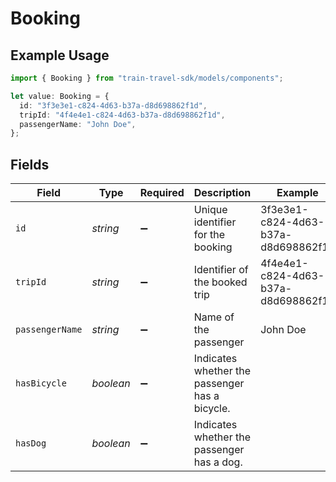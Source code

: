 # Booking

## Example Usage

```typescript
import { Booking } from "train-travel-sdk/models/components";

let value: Booking = {
  id: "3f3e3e1-c824-4d63-b37a-d8d698862f1d",
  tripId: "4f4e4e1-c824-4d63-b37a-d8d698862f1d",
  passengerName: "John Doe",
};
```

## Fields

| Field                                          | Type                                           | Required                                       | Description                                    | Example                                        |
| ---------------------------------------------- | ---------------------------------------------- | ---------------------------------------------- | ---------------------------------------------- | ---------------------------------------------- |
| `id`                                           | *string*                                       | :heavy_minus_sign:                             | Unique identifier for the booking              | 3f3e3e1-c824-4d63-b37a-d8d698862f1d            |
| `tripId`                                       | *string*                                       | :heavy_minus_sign:                             | Identifier of the booked trip                  | 4f4e4e1-c824-4d63-b37a-d8d698862f1d            |
| `passengerName`                                | *string*                                       | :heavy_minus_sign:                             | Name of the passenger                          | John Doe                                       |
| `hasBicycle`                                   | *boolean*                                      | :heavy_minus_sign:                             | Indicates whether the passenger has a bicycle. |                                                |
| `hasDog`                                       | *boolean*                                      | :heavy_minus_sign:                             | Indicates whether the passenger has a dog.     |                                                |
